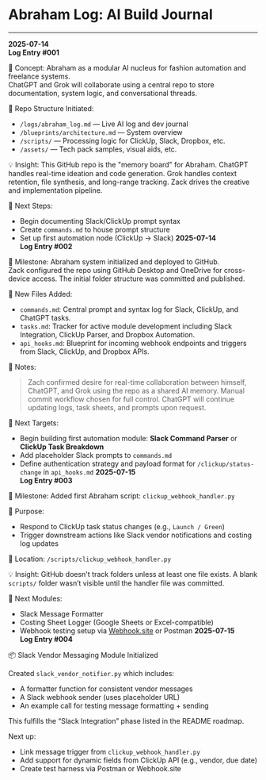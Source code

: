 # Abraham Log: AI Build Journal

---

**2025-07-14**  
**Log Entry #001**

🧠 Concept: Abraham as a modular AI nucleus for fashion automation and freelance systems.  
ChatGPT and Grok will collaborate using a central repo to store documentation, system logic, and conversational threads.

🔧 Repo Structure Initiated:
- `/logs/abraham_log.md` — Live AI log and dev journal
- `/blueprints/architecture.md` — System overview
- `/scripts/` — Processing logic for ClickUp, Slack, Dropbox, etc.
- `/assets/` — Tech pack samples, visual aids, etc.

💡 Insight: This GitHub repo is the "memory board" for Abraham. ChatGPT handles real-time ideation and code generation. Grok handles context retention, file synthesis, and long-range tracking. Zack drives the creative and implementation pipeline.

🔁 Next Steps:
- Begin documenting Slack/ClickUp prompt syntax
- Create `commands.md` to house prompt structure
- Set up first automation node (ClickUp → Slack)
**2025-07-14**  
**Log Entry #002**

🔧 Milestone: Abraham system initialized and deployed to GitHub.  
Zack configured the repo using GitHub Desktop and OneDrive for cross-device access. The initial folder structure was committed and published.

📂 New Files Added:
- `commands.md`: Central prompt and syntax log for Slack, ClickUp, and ChatGPT tasks.
- `tasks.md`: Tracker for active module development including Slack Integration, ClickUp Parser, and Dropbox Automation.
- `api_hooks.md`: Blueprint for incoming webhook endpoints and triggers from Slack, ClickUp, and Dropbox APIs.

💬 Notes:
> Zach confirmed desire for real-time collaboration between himself, ChatGPT, and Grok using the repo as a shared AI memory. Manual commit workflow chosen for full control. ChatGPT will continue updating logs, task sheets, and prompts upon request.

🎯 Next Targets:
- Begin building first automation module: **Slack Command Parser** or **ClickUp Task Breakdown**
- Add placeholder Slack prompts to `commands.md`
- Define authentication strategy and payload format for `/clickup/status-change` in `api_hooks.md`
**2025-07-15**  
**Log Entry #003**

🔧 Milestone: Added first Abraham script: `clickup_webhook_handler.py`

🧩 Purpose:
- Respond to ClickUp task status changes (e.g., `Launch / Green`)
- Trigger downstream actions like Slack vendor notifications and costing log updates

📁 Location: `/scripts/clickup_webhook_handler.py`

💡 Insight: GitHub doesn't track folders unless at least one file exists. A blank `scripts/` folder wasn’t visible until the handler file was committed.

🎯 Next Modules:
- Slack Message Formatter
- Costing Sheet Logger (Google Sheets or Excel-compatible)
- Webhook testing setup via [Webhook.site](https://webhook.site/) or Postman
**2025-07-15**  
**Log Entry #004**

📦 Slack Vendor Messaging Module Initialized

Created `slack_vendor_notifier.py` which includes:
- A formatter function for consistent vendor messages
- A Slack webhook sender (uses placeholder URL)
- An example call for testing message formatting + sending

This fulfills the “Slack Integration” phase listed in the README roadmap.

Next up:
- Link message trigger from `clickup_webhook_handler.py`
- Add support for dynamic fields from ClickUp API (e.g., vendor, due date)
- Create test harness via Postman or Webhook.site
